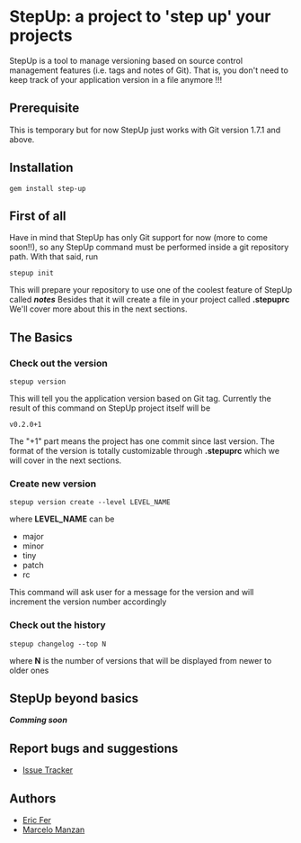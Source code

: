 # StepUp: a project to 'step up' your projects
StepUp is a tool to manage versioning based on source control management features (i.e. tags and notes of Git). That is, you don't need to keep track of your application version in a file anymore !!!

## Prerequisite
This is temporary but for now StepUp just works with Git version 1.7.1 and above.

## Installation
    gem install step-up

## First of all
Have in mind that StepUp has only Git support for now (more to come soon!!), so any StepUp command must be performed inside a git repository path.
With that said, run

    stepup init
This will prepare your repository to use one of the coolest feature of StepUp called ***notes***
Besides that it will create a file in your project called **.stepuprc** 
We'll cover more about this in the next sections.

## The Basics
### Check out the version
    stepup version
This will tell you the application version based on Git tag.
Currently the result of this command on StepUp project itself will be

    v0.2.0+1
The "+1" part means the project has one commit since last version.
The format of the version is totally customizable through **.stepuprc** which we will cover in the next sections.

### Create new version
    stepup version create --level LEVEL_NAME
where **LEVEL_NAME** can be 

* major
* minor
* tiny
* patch
* rc

This command will ask user for a message for the version and will increment the version number accordingly

### Check out the history
    stepup changelog --top N
where **N** is the number of versions that will be displayed from newer to older ones

## StepUp beyond basics
***Comming soon***

## Report bugs and suggestions

  * [Issue Tracker](https://github.com/kawamanza/step-up/issues)

## Authors

 * [Eric Fer](https://github.com/ericfer)
 * [Marcelo Manzan](https://github.com/kawamanza)